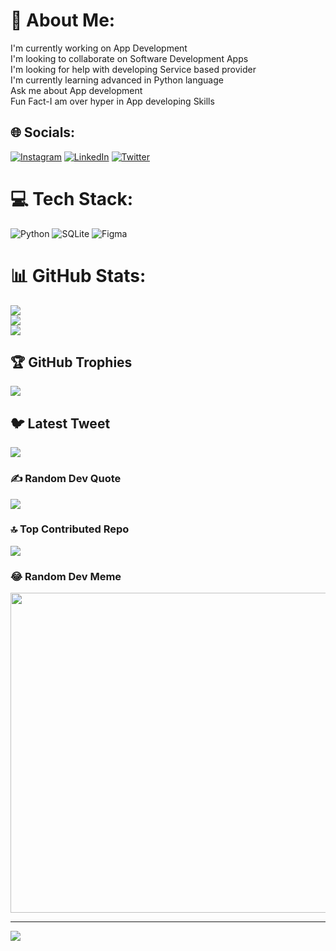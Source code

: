 # 💫 About Me:
I'm currently working on App Development<br>I'm looking to collaborate on Software Development Apps<br>I'm looking for help with developing Service based provider<br>I'm currently learning advanced in Python language<br>Ask me about App development<br>Fun Fact-I am over hyper in App developing Skills


## 🌐 Socials:
[![Instagram](https://img.shields.io/badge/Instagram-%23E4405F.svg?logo=Instagram&logoColor=white)](https://instagram.com/sheninthjr) [![LinkedIn](https://img.shields.io/badge/LinkedIn-%230077B5.svg?logo=linkedin&logoColor=white)](https://linkedin.com/in/sheninth-jr) [![Twitter](https://img.shields.io/badge/Twitter-%231DA1F2.svg?logo=Twitter&logoColor=white)](https://twitter.com/sheninth_jr23) 

# 💻 Tech Stack:
![Python](https://img.shields.io/badge/python-3670A0?style=for-the-badge&logo=python&logoColor=ffdd54) ![SQLite](https://img.shields.io/badge/sqlite-%2307405e.svg?style=for-the-badge&logo=sqlite&logoColor=white) 	![Figma](https://img.shields.io/badge/figma-%23F24E1E.svg?style=for-the-badge&logo=figma&logoColor=white)
# 📊 GitHub Stats:
![](https://github-readme-stats.vercel.app/api?username=sheninthjr&theme=dark&hide_border=false&include_all_commits=false&count_private=false)<br/>
![](https://github-readme-streak-stats.herokuapp.com/?user=sheninthjr&theme=dark&hide_border=false)<br/>
![](https://github-readme-stats.vercel.app/api/top-langs/?username=sheninthjr&theme=dark&hide_border=false&include_all_commits=false&count_private=false&layout=compact)

## 🏆 GitHub Trophies
![](https://github-profile-trophy.vercel.app/?username=sheninthjr&theme=radical&no-frame=false&no-bg=true&margin-w=4)

## 🐦 Latest Tweet
[![](https://gtce.itsvg.in/api?username=sheninth_jr23)](https://github.com/VishwaGauravIn/github-twitter-card-embed)

### ✍️ Random Dev Quote
![](https://quotes-github-readme.vercel.app/api?type=horizontal&theme=radical)

### 🔝 Top Contributed Repo
![](https://github-contributor-stats.vercel.app/api?username=sheninthjr&limit=5&theme=dark&combine_all_yearly_contributions=true)

### 😂 Random Dev Meme
<img src="https://rm.up.railway.app/" width="512px"/>

---
[![](https://visitcount.itsvg.in/api?id=sheninthjr&icon=0&color=0)](https://visitcount.itsvg.in)

<!-- Proudly created with GPRM ( https://gprm.itsvg.in ) -->
